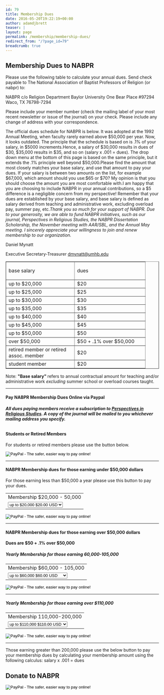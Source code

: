 ```yaml
---
id: 79
title: Membership Dues
date: 2016-05-20T19:22:19+00:00
author: adamdjbrett
teaser: |
layout: page
permalink: /membership/membership-dues/
redirect_from: "/?page_id=79"
breadcrumb: true
---
```


<h2>Membership Dues to NABPR</h2>
<p>Please use the following table to calculate your annual dues. Send check payable to The National Association of Baptist Professors of Religion (or nabpr) to:</p>
<p>NABPR c/o Religion Department Baylor University One Bear Place #97294 Waco, TX 76798-7294</p>
<p>Please include your member number (check the mailing label of your most recent newsletter or issue of the journal) on your check. Please include any change of address with your correspondence.</p>
<p>The official dues schedule for NABPR is below. It was adopted at the 1992 Annual Meeting, when faculty rarely earned above $50,000 per year. Now, it looks outdated.&nbsp;The principle that the schedule is based on is .1% of your salary, in $5000 increments.Hence, a salary of $30,000 results in dues of $30, $35,000 results in $35, and so on (salary x .001 = dues).&nbsp;The drop down menu at the bottom of this page is based on the same principle, but it extends the .1% principle well beyond $50,000.Please find the amount that most closely matches your base salary, and use that amount to pay your dues.&nbsp;If your salary is between two amounts on the list, for example $67,000, which amount should you use:$65 or $70?&nbsp;My opinion is that you should choose the amount you are most comfortable with.I am happy that you are choosing to include NABPR in your annual contributions, so a $5 difference is a negligible concern from my perspective!&nbsp;Remember that your dues are established by your base salary, and base salary is defined as salary derived from teaching and administrative work, excluding overload pay, summer pay, etc.<em>Thank you so much for your support of NABPR. Due to your generosity, we are able to fund NABPR initiatives, such as our journal, Perspectives in Religious Studies, the NABPR Dissertation Scholarship, the November meeting with AAR/SBL, and the Annual May meeting. I sincerely appreciate your willingness to join and renew membership to our organization.</em></p>
<p>Daniel Mynatt</p>
<p>Executive Secretary-Treasurer <a href="mailto:dmynatt@umhb.edu">dmynatt@umhb.edu</a></p>
<div>
<table border="1" cellspacing="0" cellpadding="0">
<tbody>
<tr>
<td width="208">
<p>base salary</p>
</td>
<td width="216">
<p>dues</p>
</td>
</tr>
<tr>
<td width="208">up to $20,000</td>
<td width="216">$20</td>
</tr>
<tr>
<td width="208">up to $25,000</td>
<td width="216">$25</td>
</tr>
<tr>
<td width="208">up to $30,000</td>
<td width="216">$30</td>
</tr>
<tr>
<td width="208">up to $35,000</td>
<td width="216">$35</td>
</tr>
<tr>
<td width="208">up to $40,000</td>
<td width="216">$40</td>
</tr>
<tr>
<td width="208">up to $45,000</td>
<td width="216">$45</td>
</tr>
<tr>
<td width="208">up to $50,000</td>
<td width="216">$50</td>
</tr>
<tr>
<td width="208">over $50,000</td>
<td width="216">$50 + .1% over $50,000</td>
</tr>
<tr>
<td width="208">retired member or retired assoc. member</td>
<td width="216">$20</td>
</tr>
<tr>
<td width="208">student member</td>
<td width="216">$20</td>
</tr>
</tbody>
</table>
</div>
<p>Note: <strong> "Base salary"&nbsp;</strong>refers to annual contractual amount for teaching and/or administrative work <em>excluding</em> summer school or overload courses taught.</p>
<hr />
<h4>Pay NABPR Membership Dues Online via Paypal</h4>
<h6><em><strong>All dues paying members receive a subscription to&nbsp;<a href="https://nabpr.org/publications/">Perspectives in Religious Studies</a>. A copy of the journal will be mailed to you whichever mailing address you specify.&nbsp;</strong></em></h6>
<h4>Students or Retired Members</h4>
<p>For students or retired members please use the button below.</p>
<form action="https://www.paypal.com/cgi-bin/webscr" method="post" target="_top"><input name="cmd" type="hidden" value="_s-xclick" /><input name="hosted_button_id" type="hidden" value="73WLS7VQHSZFQ" /><input alt="PayPal - The safer, easier way to pay online!" name="submit" src="https://www.paypalobjects.com/en_US/i/btn/btn_buynowCC_LG.gif" type="image" /><img src="https://www.paypalobjects.com/en_US/i/scr/pixel.gif" alt="" width="1" height="1" border="0" /></form><hr />
<h4>NABPR Membership dues for those earning under $50,000 dollars</h4>
<p>For those earning less than $50,000 a year please use this button to pay your dues.</p>
<form action="https://www.paypal.com/cgi-bin/webscr" method="post" target="_top"><input name="cmd" type="hidden" value="_s-xclick" /><input name="hosted_button_id" type="hidden" value="AD6VVX5XYD8MC" />
<table>
<tbody>
<tr>
<td><input name="on0" type="hidden" value="Membership 20,000 - 50,000" />Membership $20,000 - 50,000</td>
</tr>
<tr>
<td><select name="os0">
<option value="up to $20,000">up to $20,000 $20.00 USD</option>
<option value="up to $25,000">up to $25,000 $25.00 USD</option>
<option value="up to $30,000">up to $30,000 $30.00 USD</option>
<option value="up to $35,000">up to $35,000 $35.00 USD</option>
<option value="up to $40,000">up to $40,000 $40.00 USD</option>
<option value="up to $45,000">up to $45,000 $45.00 USD</option>
<option value="up to $50,000">up to $50,000 $50.00 USD</option>
<option value="up to $55,000">up to $55,000 $55.00 USD</option>
</select></td>
</tr>
</tbody>
</table>
<input name="currency_code" type="hidden" value="USD" /><input alt="PayPal - The safer, easier way to pay online!" name="submit" src="https://www.paypalobjects.com/en_US/i/btn/btn_buynowCC_LG.gif" type="image" /><img src="https://www.paypalobjects.com/en_US/i/scr/pixel.gif" alt="" width="1" height="1" border="0" /></form><form action="https://www.paypal.com/cgi-bin/webscr" method="post" target="_top"><input name="cmd" type="hidden" value="_s-xclick" /></form><hr />
<h4>NABPR Membership dues for those earning over $50,000 dollars</h4>
<p><strong>Dues are $50 + .1% over $50,000</strong></p>
<h5>Yearly Membership for those earning 60,000-105,000</h5>
<form action="https://www.paypal.com/cgi-bin/webscr" method="post" target="_top"><input name="cmd" type="hidden" value="_s-xclick" /><input name="hosted_button_id" type="hidden" value="3DXVE8GDM3H86" />
<table>
<tbody>
<tr>
<td><input name="on0" type="hidden" value="Membership 60,000 - 105,000" />Membership $60,000 - 105,000</td>
</tr>
<tr>
<td><select name="os0">
<option value="up to $60,000">up to $60,000 $60.00 USD</option>
<option value="up to $65,000">up to $65,000 $65.00 USD</option>
<option value="up to $70,000">up to $70,000 $70.00 USD</option>
<option value="up to $75,000">up to $75,000 $75.00 USD</option>
<option value="up to $80,000">up to $80,000 $80.00 USD</option>
<option value="up to $85,000">up to $85,000 $85.00 USD</option>
<option value="up to $90,000">up to $90,000 $90.00 USD</option>
<option value="up to $95,000">up to $95,000 $95.00 USD</option>
<option value="up to $100,000">up to $100,000 $100.00 USD</option>
<option value="up to $105,000">up to $105,000 $105.00 USD</option>
</select></td>
</tr>
</tbody>
</table>
<input name="currency_code" type="hidden" value="USD" /><input alt="PayPal - The safer, easier way to pay online!" name="submit" src="https://www.paypalobjects.com/en_US/i/btn/btn_buynowCC_LG.gif" type="image" /><img src="https://www.paypalobjects.com/en_US/i/scr/pixel.gif" alt="" width="1" height="1" border="0" /></form><hr />
<h5>Yearly Membership for those earning over $110,000</h5>
<form action="https://www.paypal.com/cgi-bin/webscr" method="post" target="_top"><input name="cmd" type="hidden" value="_s-xclick" /><input name="hosted_button_id" type="hidden" value="XZADNWPH8TB7E" />
<table>
<tbody>
<tr>
<td><input name="on0" type="hidden" value="Membership 110,000-200,000" />Membership 110,000-200,000</td>
</tr>
<tr>
<td><select name="os0">
<option value="up to $110,000">up to $110,000 $110.00 USD</option>
<option value="up to $120,000">up to $120,000 $120.00 USD</option>
<option value="up to $130,000">up to $130,000 $130.00 USD</option>
<option value="up to $140,000">up to $140,000 $140.00 USD</option>
<option value="up to $150,000">up to $150,000 $150.00 USD</option>
<option value="up to $160,000">up to $160,000 $160.00 USD</option>
<option value="up to $170,000">up to $170,000 $170.00 USD</option>
<option value="up to $180,00">up to $180,00 $180.00 USD</option>
<option value="up to $190,000">up to $190,000 $190.00 USD</option>
<option value="up to $200,00">up to $200,00 $200.00 USD</option>
</select></td>
</tr>
</tbody>
</table>
<input name="currency_code" type="hidden" value="USD" /><input alt="PayPal - The safer, easier way to pay online!" name="submit" src="https://www.paypalobjects.com/en_US/i/btn/btn_buynowCC_LG.gif" type="image" /><img src="https://www.paypalobjects.com/en_US/i/scr/pixel.gif" alt="" width="1" height="1" border="0" /></form><hr />
<p>Those earning greater than 200,000 please use the below button to pay your membership dues by calculating your membership amount using the following calculus: salary x .001 = dues</p>
<h2>Donate to NABPR</h2>
<form action="https://www.paypal.com/cgi-bin/webscr" method="post" target="_top"><input name="cmd" type="hidden" value="_s-xclick" /><input name="hosted_button_id" type="hidden" value="584T5VJ4FRJUW" /><input alt="PayPal - The safer, easier way to pay online!" name="submit" src="https://www.paypalobjects.com/en_US/i/btn/btn_donateCC_LG.gif" type="image" /><img src="https://www.paypalobjects.com/en_US/i/scr/pixel.gif" alt="" width="1" height="1" border="0" /></form>
